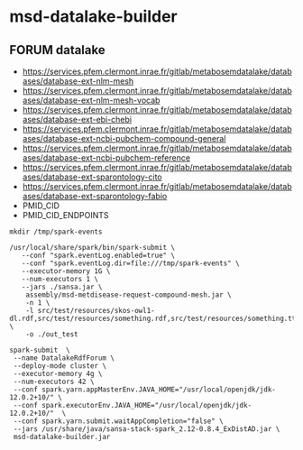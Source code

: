 # msd-datalake-builder

## FORUM datalake

- https://services.pfem.clermont.inrae.fr/gitlab/metabosemdatalake/databases/database-ext-nlm-mesh
- https://services.pfem.clermont.inrae.fr/gitlab/metabosemdatalake/databases/database-ext-nlm-mesh-vocab
- https://services.pfem.clermont.inrae.fr/gitlab/metabosemdatalake/databases/database-ext-ebi-chebi
- https://services.pfem.clermont.inrae.fr/gitlab/metabosemdatalake/databases/database-ext-ncbi-pubchem-compound-general
- https://services.pfem.clermont.inrae.fr/gitlab/metabosemdatalake/databases/database-ext-ncbi-pubchem-reference
- https://services.pfem.clermont.inrae.fr/gitlab/metabosemdatalake/databases/database-ext-sparontology-cito
- https://services.pfem.clermont.inrae.fr/gitlab/metabosemdatalake/databases/database-ext-sparontology-fabio
- PMID_CID
- PMID_CID_ENDPOINTS


``` 
mkdir /tmp/spark-events

/usr/local/share/spark/bin/spark-submit \
   --conf "spark.eventLog.enabled=true" \
   --conf "spark.eventLog.dir=file:///tmp/spark-events" \
   --executor-memory 1G \
   --num-executors 1 \
   --jars ./sansa.jar \
    assembly/msd-metdisease-request-compound-mesh.jar \
    -n 1 \
    -l src/test/resources/skos-owl1-dl.rdf,src/test/resources/something.rdf,src/test/resources/something.ttl,src/test/resources/something.nt \
    -o ./out_test
```

``` 
spark-submit  \
 --name DatalakeRdfForum \
 --deploy-mode cluster \
 --executor-memory 4g \
 --num-executors 42 \
 --conf spark.yarn.appMasterEnv.JAVA_HOME="/usr/local/openjdk/jdk-12.0.2+10/" \
 --conf spark.executorEnv.JAVA_HOME="/usr/local/openjdk/jdk-12.0.2+10/"  \
 --conf spark.yarn.submit.waitAppCompletion="false" \
 --jars /usr/share/java/sansa-stack-spark_2.12-0.8.4_ExDistAD.jar \
 msd-datalake-builder.jar
```
